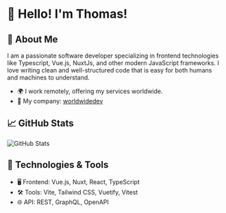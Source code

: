 # 👋 Hello! I'm Thomas!

## 🚀 About Me

I am a passionate software developer specializing in frontend technologies like Typescript, Vue.js, NuxtJs, and other modern JavaScript frameworks. I love writing clean and well-structured code that is easy for both humans and machines to understand.

- 🌍 I work remotely, offering my services worldwide.
- 💼 My company: [worldwidedev](https://world-wide.dev)

## 📈 GitHub Stats

![GitHub Stats](https://github-readme-stats-git-master-thomas-projects-90e5aff6.vercel.app/api?username=tlallinger&show=prs_merged,&hide=stars,issues&show_icons=true&hide_rank=true&include_all_commits=true&ring_color=00FF99&theme=dark&title_color=00FF99&bg_color=1F2937)

## 🔧 Technologies & Tools

- 🖥️ Frontend: Vue.js, Nuxt, React, TypeScript
- 🛠️ Tools: Vite, Tailwind CSS, Vuetify, Vitest
- 🌐 API: REST, GraphQL, OpenAPI
